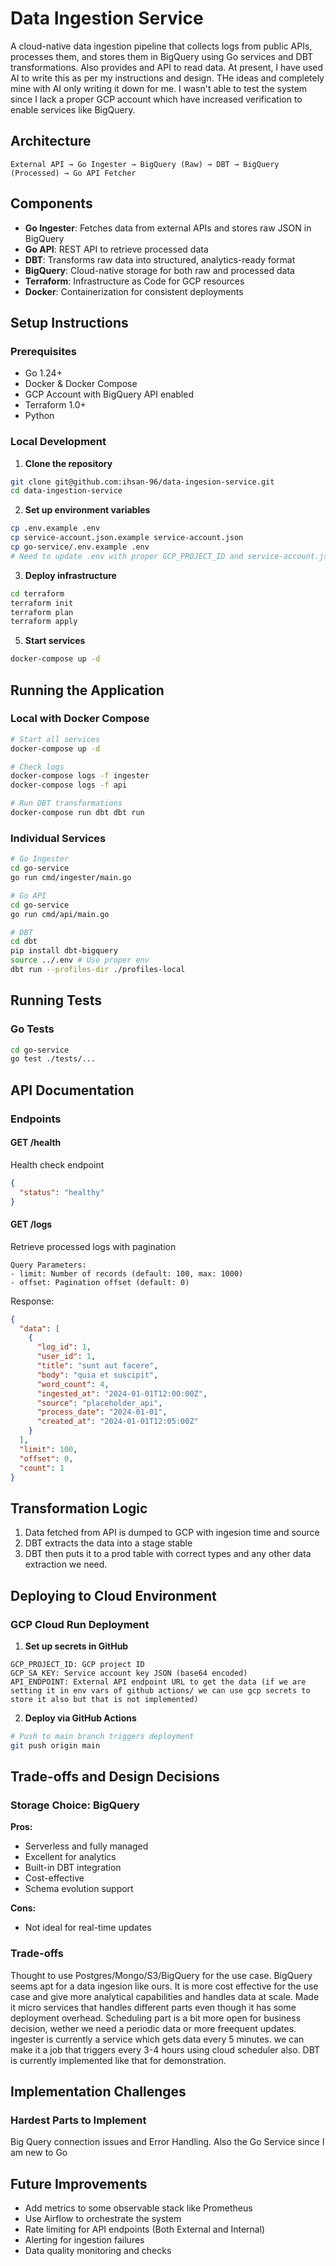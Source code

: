 # Data Ingestion Service

A cloud-native data ingestion pipeline that collects logs from public APIs, processes them, and stores them in BigQuery using Go services and DBT transformations. Also provides and API to read data. At present, I have used AI to write this as per my instructions and design. THe ideas and completely mine with AI only writing it down for me. I wasn't able to test the system since I lack a proper GCP account which have increased verification to enable services like BigQuery.

## Architecture

```
External API → Go Ingester → BigQuery (Raw) → DBT → BigQuery (Processed) → Go API Fetcher
```

## Components

- **Go Ingester**: Fetches data from external APIs and stores raw JSON in BigQuery
- **Go API**: REST API to retrieve processed data
- **DBT**: Transforms raw data into structured, analytics-ready format
- **BigQuery**: Cloud-native storage for both raw and processed data
- **Terraform**: Infrastructure as Code for GCP resources
- **Docker**: Containerization for consistent deployments

## Setup Instructions

### Prerequisites

- Go 1.24+
- Docker & Docker Compose
- GCP Account with BigQuery API enabled
- Terraform 1.0+
- Python

### Local Development

1. **Clone the repository**
```bash
git clone git@github.com:ihsan-96/data-ingesion-service.git
cd data-ingestion-service
```

2. **Set up environment variables**
```bash
cp .env.example .env
cp service-account.json.example service-account.json
cp go-service/.env.example .env
# Need to update .env with proper GCP_PROJECT_ID and service-account.json with gcp creds.
```

3. **Deploy infrastructure**
```bash
cd terraform
terraform init
terraform plan
terraform apply
```

5. **Start services**
```bash
docker-compose up -d
```

## Running the Application

### Local with Docker Compose

```bash
# Start all services
docker-compose up -d

# Check logs
docker-compose logs -f ingester
docker-compose logs -f api

# Run DBT transformations
docker-compose run dbt dbt run
```

### Individual Services

```bash
# Go Ingester
cd go-service
go run cmd/ingester/main.go

# Go API
cd go-service
go run cmd/api/main.go

# DBT
cd dbt
pip install dbt-bigquery
source ../.env # Use proper env
dbt run --profiles-dir ./profiles-local
```

## Running Tests

### Go Tests
```bash
cd go-service
go test ./tests/...
```

## API Documentation

### Endpoints

#### GET /health
Health check endpoint
```json
{
  "status": "healthy"
}
```

#### GET /logs
Retrieve processed logs with pagination
```
Query Parameters:
- limit: Number of records (default: 100, max: 1000)
- offset: Pagination offset (default: 0)
```

Response:
```json
{
  "data": [
    {
      "log_id": 1,
      "user_id": 1,
      "title": "sunt aut facere",
      "body": "quia et suscipit",
      "word_count": 4,
      "ingested_at": "2024-01-01T12:00:00Z",
      "source": "placeholder_api",
      "process_date": "2024-01-01",
      "created_at": "2024-01-01T12:05:00Z"
    }
  ],
  "limit": 100,
  "offset": 0,
  "count": 1
}
```

## Transformation Logic

1. Data fetched from API is dumped to GCP with ingesion time and source
2. DBT extracts the data into a stage stable
3. DBT then puts it to a prod table with correct types and any other data extraction we need.

## Deploying to Cloud Environment

### GCP Cloud Run Deployment

1. **Set up secrets in GitHub**
```
GCP_PROJECT_ID: GCP project ID
GCP_SA_KEY: Service account key JSON (base64 encoded)
API_ENDPOINT: External API endpoint URL to get the data (if we are setting it in env vars of github actions/ we can use gcp secrets to store it also but that is not implemented)
```

2. **Deploy via GitHub Actions**
```bash
# Push to main branch triggers deployment
git push origin main
```


## Trade-offs and Design Decisions

### Storage Choice: BigQuery
**Pros:**
- Serverless and fully managed
- Excellent for analytics
- Built-in DBT integration
- Cost-effective
- Schema evolution support

**Cons:**
- Not ideal for real-time updates

### Trade-offs
Thought to use Postgres/Mongo/S3/BigQuery for the use case. BigQuery seems apt for a data ingesion like ours. It is more cost effective for the use case and give more analytical capabilities and handles data at scale.
Made it micro services that handles different parts even though it has some deployment overhead.
Scheduling part is a bit more open for business decision, wether we need a periodic data or more freequent updates. ingester is currently a service which gets data every 5 minutes. we can make it a job that triggers every 3-4 hours using cloud scheduler also. DBT is currently implemented like that for demonstration.


## Implementation Challenges

### Hardest Parts to Implement
Big Query connection issues and Error Handling.
Also the Go Service since I am new to Go



## Future Improvements

- Add metrics to some observable stack like Prometheus
- Use Airflow to orchestrate the system
- Rate limiting for API endpoints (Both External and Internal)
- Alerting for ingestion failures
- Data quality monitoring and checks
